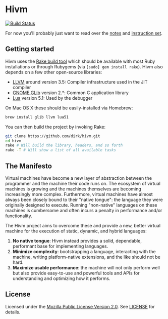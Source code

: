 # Hivm

[![Build Status](https://travis-ci.org/dirk/hivm.png?branch=master)](https://travis-ci.org/dirk/hivm)

For now you'll probably just want to read over the [notes](manual/notes.md) and [instruction set](manual/instructions.md).

## Getting started

Hivm uses the [Rake build tool](https://github.com/ruby/rake) which should be available with most Ruby installations or through Rubygems (via `[sudo] gem install rake`). Hivm also depends on a few other open-source libraries:

* [LLVM] around version 3.5: Compiler infrastructure used in the JIT compiler
* [GNOME GLib] version 2.*: Common C application library
* [Lua] version 5.1: Used by the debugger

[LLVM]: http://llvm.org/
[GNOME GLIB]: https://wiki.gnome.org/Projects/GLib
[Lua]: http://www.lua.org/

On Mac OS X these should be easily-installed via Homebrew:

```sh
brew install glib llvm lua51
```

You can then build the project by invoking Rake:

```sh
git clone https://github.com/dirk/hivm.git
cd hivm
rake # Will build the library, headers, and so forth
rake -T # Will show a list of all available tasks
```

## The Manifesto

Virtual machines have become a new layer of abstraction between the programmer and the machine their code runs on. The ecosystem of virtual machines is growing and the machines themselves are becoming increasingly more complex. Furthermore, virtual machines have almost always been closely bound to their "native tongue": the language they were originally designed to execute. Running "non-native" languages on these machines is cumbersome and often incurs a penalty in performance and/or functionality.

The Hivm project aims to overcome these and provide a new, better virtual machine for the execution of static, dynamic, and hybrid languages:

1. **No native tongue**: Hivm instead provides a solid, dependable, performant base for implementing languages.
2. **Minimize complexity**: bootstrapping a language, interacting with the machine, writing platform-native extensions, and the like should not be hard.
3. **Maximize usable performance**: the machine will not only perform well but also provide easy-to-use and powerful tools and APIs for understanding and optimizing how it performs.

## License

Licensed under the [Mozilla Public License Version 2.0](http://www.mozilla.org/MPL/2.0/). See [LICENSE](LICENSE) for details.
